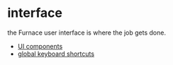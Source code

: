 # interface

the Furnace user interface is where the job gets done.

- [UI components](components.md)
- [global keyboard shortcuts](keyboard.md)
